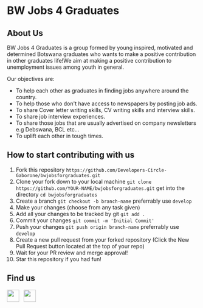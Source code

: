 # BW Jobs 4 Graduates

## About Us

BW Jobs 4 Graduates is a group formed by young inspired, motivated and determined Botswana graduates who wants to make a positive contribution in other graduates life!We aim at making a positive contribution to unemployment issues among youth in general.

Our objectives are:

- To help each other as graduates in finding jobs anywhere around the country.
- To help those who don't have access to newspapers by posting job ads.
- To share Cover letter writing skills, CV writing skills and interview skills.
- To share job interview experiences.
- To share those jobs that are usually advertised on company newsletters e.g Debswana, BCL etc...
- To uplift each other in tough times.

## How to start contributing with us
1. Fork this repository
`https://github.com/Developers-Circle-Gaborone/bwjobsforgraduates.git`
2. Clone your fork down to your local machine
`git clone https://github.com/YOUR-NAME/bwjobsforgraduates.git`
get into the directory
`cd bwjobsforgraduates`
3. Create a branch
`git checkout -b branch-name`
preferrably use `develop`
4. Make your changes (choose from any task given)
5. Add all your changes to be tracked by git 
`git add .`
6. Commit your changes
`git commit -m 'Initial Commit'`
7. Push your changes
`git push origin branch-name`
preferrably use `develop`
8. Create a new pull request from your forked repository (Click the New Pull Request button located at the top of your repo)
9. Wait for your PR review and merge approval!
10. Star this repository if you had fun!

## Find us

<a href="https://www.facebook.com/bwjobsforgraduates/" target="_blank"><img height="32" width="32" src="https://cdn.jsdelivr.net/npm/simple-icons@latest/icons/facebook.svg" /></a> &nbsp;&nbsp;<a href="https://twitter.com/bwjobs4grads" target="_blank"><img height="32" width="32" src="https://cdn.jsdelivr.net/npm/simple-icons@latest/icons/twitter.svg" /></a>
